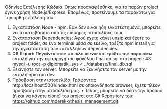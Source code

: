 Οδηγίες Εκτέλεσης Κώδικα
΄Οπως προαναφέρθηκε, για το παρών project έγινε χρήση Node.js/Express. Επομένως,
προτείνουμε τα παρακάτω για την ορθή εκτέλεση του:
1. Εγκατάσταση Node - npm: Εάν δεν είναι ήδη εγκατεστημένα, μπορείτε να τα
κατεβάσετε από τις επίσημες ιστοσελίδες τους.
2. Εγκατάσταση Dependencies: Αφού έχετε κάνει unzip και έχετε το project
folder, σε ένα terminal μέσα σε εκείνο, τρέξτε npm install για την εγκατάσταση
των κατάλληλων dependencies.
3. DB Export: Πηγαίντε στον φάκελο server και τρέξτε την παρακάτω εντολή για
την εφαρμογή του φακέλου final db.sql στο project:
43
mysql -u root -p diplomatiki_sys < ../database/final_db.sql
4. Ξεκινήστε τον server: Μπορείτε να ξεκινήσετε τον server με την εντολή npm
run dev.
5. Πρόσβαση στην ιστοσελίδα: Γράφοντας
http://localhost:5001/index.html
σε οποιονδήποτε browser, έχετε πλέον πρόσβαση στην ιστοσελίδα μας.
• Τέλος, μπορείτε να δείτε την πρόοδο (ή και να κάνετε clone) του project στο Git
Repository του:
https://github.com/nderekk/thesis_management.git
